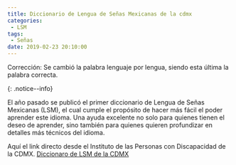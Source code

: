 ```yaml
---
title: Diccionario de Lengua de Señas Mexicanas de la cdmx
categories:
 - LSM
tags:
 - Señas
date: 2019-02-23 20:10:00
---
```

<p>Corrección: Se cambió la palabra lenguaje por lengua, siendo esta última la palabra correcta.<p>{: .notice--info}

El año pasado se publicó el primer diccionario de Lengua de Señas Mexicanas (LSM), el cual cumple el propósito de hacer más fácil el poder aprender este idioma. Una ayuda excelente no solo para quienes tienen el deseo de aprender, sino también para quienes quieren profundizar en detalles más técnicos del idioma. 

Aquí el link directo desde el Instituto de las Personas con Discapacidad de la CDMX.
[Diccionaro de LSM de la CDMX][1]

[1]: https://www.indiscapacidad.cdmx.gob.mx/storage/app/uploads/public/5a1/8b3/236/5a18b323662ff236424443.pdf